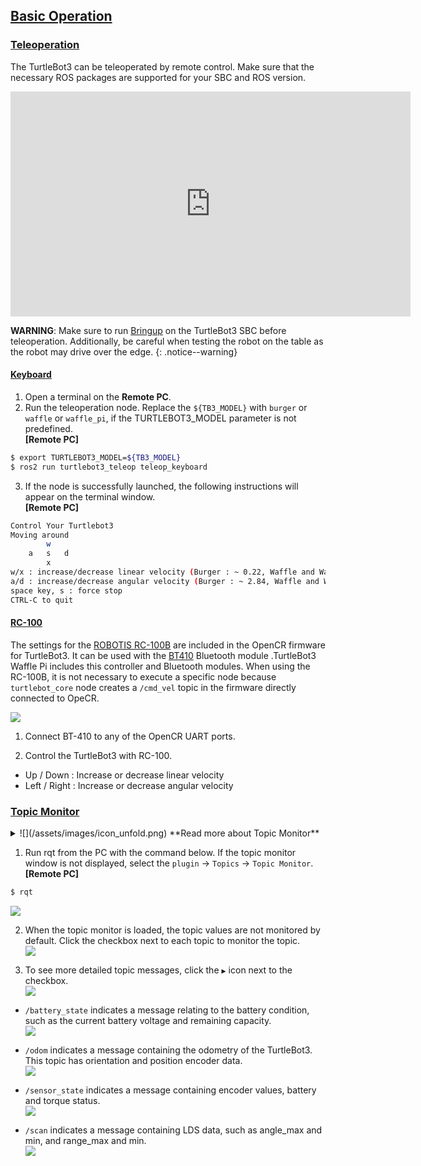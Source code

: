 
## [Basic Operation](#basic-operation)

### [Teleoperation](#teleoperation)

The TurtleBot3 can be teleoperated by remote control. Make sure that the necessary ROS packages are supported for your SBC and ROS version. 

<iframe width="640" height="360" src="https://www.youtube.com/embed/Z4s18hlazb4" frameborder="0" allowfullscreen></iframe>  

**WARNING**: Make sure to run [Bringup][bringup] on the TurtleBot3 SBC before teleoperation. Additionally, be careful when testing the robot on the table as the robot may drive over the edge.
{: .notice--warning}  

#### [Keyboard](#keyboard)

1. Open a terminal on the **Remote PC**.
2. Run the teleoperation node. Replace the `${TB3_MODEL}` with `burger` or `waffle` or `waffle_pi`, if the TURTLEBOT3_MODEL parameter is not predefined.  
**[Remote PC]**  
```bash
$ export TURTLEBOT3_MODEL=${TB3_MODEL}
$ ros2 run turtlebot3_teleop teleop_keyboard
```

3. If the node is successfully launched, the following instructions will appear on the terminal window.  
**[Remote PC]**  
```bash
Control Your Turtlebot3
Moving around
        w
    a   s   d
        x
w/x : increase/decrease linear velocity (Burger : ~ 0.22, Waffle and Waffle Pi : ~ 0.26)
a/d : increase/decrease angular velocity (Burger : ~ 2.84, Waffle and Waffle Pi : ~ 1.82)
space key, s : force stop
CTRL-C to quit
```

#### [RC-100](#rc100)

The settings for the [ROBOTIS RC-100B][rc100] are included in the OpenCR firmware for TurtleBot3. It can be used with the [BT410][bt410] Bluetooth module .TurtleBot3 Waffle Pi includes this controller and Bluetooth modules. When using the RC-100B, it is not necessary to execute a specific node because `turtlebot_core` node creates a `/cmd_vel` topic in the firmware directly connected to OpeCR.

![](/assets/images/platform/turtlebot3/example/rc100b_with_bt410.png)

1. Connect BT-410 to any of the OpenCR UART ports.

2. Control the TurtleBot3 with RC-100.
  - Up / Down : Increase or decrease linear velocity
  - Left / Right : Increase or decrease angular velocity

### [Topic Monitor](#topic-monitor)

<details>
<summary>
![](/assets/images/icon_unfold.png) **Read more about Topic Monitor**
</summary>
In order to monitor the TurtleBot3 topics use [rqt][rqt], a Qt-based framework for GUI development for ROS. It is a tool that allows for the display all topics of the TurtleBot3.
</details>

1. Run rqt from the PC with the command below. If the topic monitor window is not displayed, select the `plugin` -> `Topics` -> `Topic Monitor`.  
**[Remote PC]**  
  ```bash
$ rqt
  ```  
  ![](/assets/images/platform/turtlebot3/ros2/rqt_1.png)

2. When the topic monitor is loaded, the topic values are not monitored by default. Click the checkbox next to each topic to monitor the topic.  
  ![](/assets/images/platform/turtlebot3/ros2/rqt_2.png)

3. To see more detailed topic messages, click the `▶` icon next to the checkbox.  
  ![](/assets/images/platform/turtlebot3/ros2/rqt_3.png)

  - `/battery_state` indicates a message relating to the battery condition, such as the current battery voltage and remaining capacity.  
  ![](/assets/images/platform/turtlebot3/ros2/rqt_4.png)

  - `/odom` indicates a message containing the odometry of the TurtleBot3. This topic has orientation and position encoder data.  
  ![](/assets/images/platform/turtlebot3/ros2/rqt_5.png)

  - `/sensor_state` indicates a message containing encoder values, battery and torque status.  
  ![](/assets/images/platform/turtlebot3/ros2/rqt_6.png)

  - `/scan` indicates a message containing LDS data, such as angle_max and min, and range_max and min.  
  ![](/assets/images/platform/turtlebot3/ros2/rqt_7.png)

[topic_monitor]: /docs/en/platform/turtlebot3/topic_monitor/
[teleoperation]: /docs/en/platform/turtlebot3/teleoperation/
[basic_examples]: /docs/en/platform/turtlebot3/basic_examples/
[additional_sensors]: /docs/en/platform/turtlebot3/additional_sensors/
[bringup]: /docs/en/platform/turtlebot3/bringup/#bringup
[rqt]: http://wiki.ros.org/rqt
[rc100]: /docs/en/parts/communication/rc-100/
[bt410]: /docs/en/parts/communication/bt-410/
